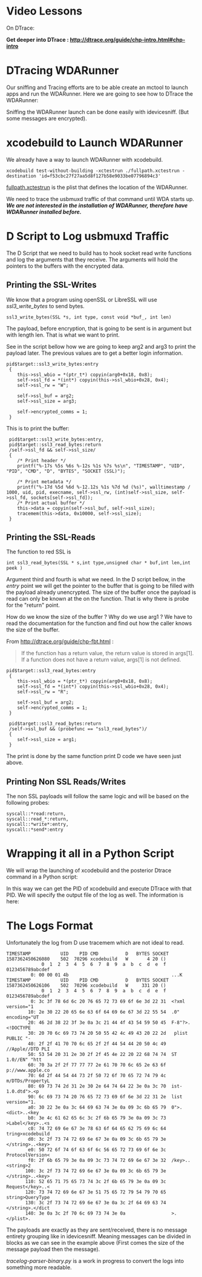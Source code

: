 # Video Lessons

On DTrace:

**Get deeper into DTrace : http://dtrace.org/guide/chp-intro.html#chp-intro**

# DTracing WDARunner

Our sniffing and Tracing efforts are to be able create an mctool to launch apps and run the WDARunner. Here we are going to see how to DTrace the WDARunner:

[](../Resource/dtrace-scripts/DTRACE-Solution/wda-run.Tracer)

Sniffing the WDARunner launch can be done easily with idevicesniff. (But some messages are encrypted).

# xcodebuild to Launch WDARunner

We already have a way to launch WDARunner with xcodebuild.

```
xcodebuild test-without-building -xctestrun ./fullpath.xctestrun -destination 'id=f53cbc27f27aa5d8f127b58e9033be07796894c3'
```

[fullpath.xctestrun](../Resource/dtrace-scripts/DTRACE-Solution/wda-run.Tracer) is the plist that defines the location of the WDARunner.

We need to trace the usbmuxd traffic of that command until WDA starts up. 
_**We are not interested in the installation of WDARunner, therefore have WDARunner installed before.**_


# D Script to Log usbmuxd Traffic

The D Script that we need to build has to hook socket read write functions and log the arguments that they receive. The arguments will hold the pointers to the buffers with the encrypted data.

## Printing the SSL-Writes

We know that a program using openSSL or LibreSSL will use _ssl3_write_bytes_ to send bytes.

`ssl3_write_bytes(SSL *s, int type, const void *buf_, int len)`

The payload, before encryption, that is going to be sent is in argument but with length len. That is what we want to print.

See in the script bellow how we are going to keep arg2 and arg3 to print the payload later. The previous values are to get a better login information.
  

```
pid$target::ssl3_write_bytes:entry
 {
    this->ssl_wbio = *(ptr_t*) copyin(arg0+0x18, 0x8);
    self->ssl_fd = *(int*) copyin(this->ssl_wbio+0x28, 0x4);
    self->ssl_rw = "W";

    self->ssl_buf = arg2;
    self->ssl_size = arg3;

    self->encrypted_comms = 1;
 }
```

This is to print the buffer:

```
 pid$target::ssl3_write_bytes:entry,
 pid$target::ssl3_read_bytes:return
 /self->ssl_fd && self->ssl_size/
 {
    /* Print header */
    printf("%-17s %5s %6s %-12s %1s %7s %s\n", "TIMESTAMP", "UID", "PID", "CMD", "D", "BYTES", "SOCKET (SSL)");

    /* Print metadata */
    printf("%-17d %5d %6d %-12.12s %1s %7d %d (%s)", walltimestamp / 1000, uid, pid, execname, self->ssl_rw, (int)self->ssl_size, self->ssl_fd, sockets[self->ssl_fd]);
    /* Print actual buffer */
    this->data = copyin(self->ssl_buf, self->ssl_size);
    tracemem(this->data, 0x10000, self->ssl_size);
 }
```

## Printing the SSL-Reads

The function to red SSL is

```
int ssl3_read_bytes(SSL * s,int type,unsigned char * buf,int len,int peek )	
```

Argument third and fourth is what we need. In the D script bellow, in the _entry_ point we will get the pointer to the buffer that is going to be filled with the payload already unencrypted. The size of the buffer once the payload is read can only be known at the on the function. That is why there is probe for the "return" point. 

How do we know the size of the buffer ? Why do we use arg1 ? We have to read the documentation for the function and find out how the caller knows the size of the buffer.

From http://dtrace.org/guide/chp-fbt.html :

> If the function has a return value, the return value is stored in args[1]. If a function does not have a return value, args[1] is not defined.


```
pid$target::ssl3_read_bytes:entry
 {
    this->ssl_wbio = *(ptr_t*) copyin(arg0+0x18, 0x8);
    self->ssl_fd = *(int*) copyin(this->ssl_wbio+0x28, 0x4);
    self->ssl_rw = "R";

    self->ssl_buf = arg2;
    self->encrypted_comms = 1;
 }

 pid$target::ssl3_read_bytes:return
 /self->ssl_buf && (probefunc == "ssl3_read_bytes")/
 {
    self->ssl_size = arg1;
 }
```

The print is done by the same function print D code we have seen just above.

## Printing Non SSL Reads/Writes

The non SSL payloads will follow the same logic and will be based on the following probes:

```
syscall::*read:return,
syscall::read_*:return,
syscall::*write*:entry,
syscall::*send*:entry
```

# Wrapping it all in a Python Script

We will wrap the launching of xcodebuild and the posterior Dtrace command in a Python script:

[](../Resource/dtrace-scripts/DTRACE-Solution/wda-run.Tracer/wda-run-tracer.py)

In this way we can get the PID of xcodebuild and execute DTrace with that PID. We will specify the output file of the log as well. The information is here:

[](../Resource/dtrace-scripts/DTRACE-Solution/wda-run.Tracer)

# The Logs Format

Unfortunately the log from D use tracemem which are not ideal to read.

```
TIMESTAMP           UID    PID CMD          D   BYTES SOCKET
1587362450626080    502  70296 xcodebuild   W       4 20 ()
             0  1  2  3  4  5  6  7  8  9  a  b  c  d  e  f  0123456789abcdef
         0: 00 00 01 4b                                      ...K
TIMESTAMP           UID    PID CMD          D   BYTES SOCKET
1587362450626106    502  70296 xcodebuild   W     331 20 ()
             0  1  2  3  4  5  6  7  8  9  a  b  c  d  e  f  0123456789abcdef
         0: 3c 3f 78 6d 6c 20 76 65 72 73 69 6f 6e 3d 22 31  <?xml version="1
        10: 2e 30 22 20 65 6e 63 6f 64 69 6e 67 3d 22 55 54  .0" encoding="UT
        20: 46 2d 38 22 3f 3e 0a 3c 21 44 4f 43 54 59 50 45  F-8"?>.<!DOCTYPE
        30: 20 70 6c 69 73 74 20 50 55 42 4c 49 43 20 22 2d   plist PUBLIC "-
        40: 2f 2f 41 70 70 6c 65 2f 2f 44 54 44 20 50 4c 49  //Apple//DTD PLI
        50: 53 54 20 31 2e 30 2f 2f 45 4e 22 20 22 68 74 74  ST 1.0//EN" "htt
        60: 70 3a 2f 2f 77 77 77 2e 61 70 70 6c 65 2e 63 6f  p://www.apple.co
        70: 6d 2f 44 54 44 73 2f 50 72 6f 70 65 72 74 79 4c  m/DTDs/PropertyL
        80: 69 73 74 2d 31 2e 30 2e 64 74 64 22 3e 0a 3c 70  ist-1.0.dtd">.<p
        90: 6c 69 73 74 20 76 65 72 73 69 6f 6e 3d 22 31 2e  list version="1.
        a0: 30 22 3e 0a 3c 64 69 63 74 3e 0a 09 3c 6b 65 79  0">.<dict>..<key
        b0: 3e 4c 61 62 65 6c 3c 2f 6b 65 79 3e 0a 09 3c 73  >Label</key>..<s
        c0: 74 72 69 6e 67 3e 78 63 6f 64 65 62 75 69 6c 64  tring>xcodebuild
        d0: 3c 2f 73 74 72 69 6e 67 3e 0a 09 3c 6b 65 79 3e  </string>..<key>
        e0: 50 72 6f 74 6f 63 6f 6c 56 65 72 73 69 6f 6e 3c  ProtocolVersion<
        f0: 2f 6b 65 79 3e 0a 09 3c 73 74 72 69 6e 67 3e 32  /key>..<string>2
       100: 3c 2f 73 74 72 69 6e 67 3e 0a 09 3c 6b 65 79 3e  </string>..<key>
       110: 52 65 71 75 65 73 74 3c 2f 6b 65 79 3e 0a 09 3c  Request</key>..<
       120: 73 74 72 69 6e 67 3e 51 75 65 72 79 54 79 70 65  string>QueryType
       130: 3c 2f 73 74 72 69 6e 67 3e 0a 3c 2f 64 69 63 74  </string>.</dict
       140: 3e 0a 3c 2f 70 6c 69 73 74 3e 0a                 >.</plist>.
```

The payloads are exactly as they are sent/received, there is no message entirety grouping like in idevicesniff. Meaning messages can be divided in blocks as we can see in the example above (First comes the size of the message payload then the message). 

_tracelog-parser-binary.py_ is a work in progress to convert the logs into something more readable.



